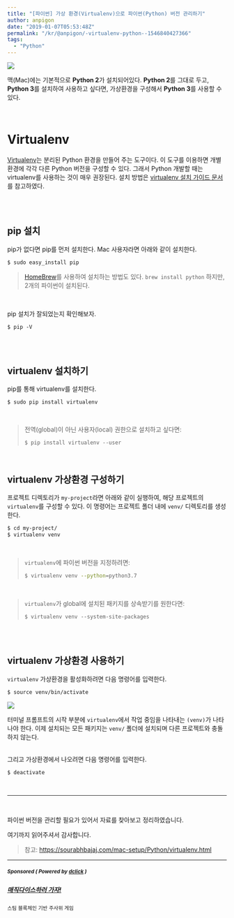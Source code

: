 ```yaml
---
title: "[파이썬] 가상 환경(Virtualenv)으로 파이썬(Python) 버전 관리하기"
author: anpigon
date: "2019-01-07T05:53:48Z"
permalink: "/kr/@anpigon/-virtualenv-python--1546840427366"
tags:
  - "Python"
---
```

![](https://ipfs.busy.org/ipfs/QmUp7sagdkm4gjdqdJr4eE4qKYHTkCP7uWqq5gYzKeJJWj)


맥(Mac)에는 기본적으로 **Python 2**가 설치되어있다. **Python 2**를 그대로 두고, **Python 3**를 설치하여 사용하고 싶다면, 가상환경을 구성해서 **Python 3**를 사용할 수 있다.

<br>

# Virtualenv

[Virtualenv](https://virtualenv.pypa.io)는 분리된 Python 환경을 만들어 주는 도구이다. 이 도구를 이용하면 개별 환경에 각각 다른 Python 버전을 구성할 수 있다. 그래서 Python 개발할 때는 virtualenv를 사용하는 것이 매우 권장된다. 설치 방법은 [virtualenv 설치 가이드 문서](https://virtualenv.pypa.io/en/latest/installation/)를 참고하였다.

<br><br>

## pip 설치

pip가 없다면 pip를 먼저 설치한다. Mac 사용자라면 아래와 같이 설치한다.

```bash 
$ sudo easy_install pip
```
> [HomeBrew](https://brew.sh/)를 사용하여 설치하는 방법도 있다. `brew install python` 하지만, 2개의 파이썬이 설치된다.

<br>

pip 설치가 잘되었는지 확인해보자.

```
$ pip -V
```

<br><br>

## virtualenv 설치하기

pip를 통해 virtualenv를 설치한다.

```
$ sudo pip install virtualenv
```

<br><blockquote>

전역(global)이 아닌 사용자(local) 권한으로 설치하고 싶다면:
```
$ pip install virtualenv --user
```
</blockquote>

<br>

## virtualenv 가상환경 구성하기

프로젝트 디렉토리가 `my-project`라면 아래와 같이 실행하여, 해당 프로젝트의 `virtualenv`를 구성할 수 있다. 이 명령어는 프로젝트 폴더 내에 `venv/` 디렉토리를 생성한다.

```bash
$ cd my-project/
$ virtualenv venv
```

<br><blockquote>

`virtualenv`에 파이썬 버전을 지정하려면:

```bash
$ virtualenv venv --python=python3.7
```

</blockquote>

<br><blockquote>

`virtualenv`가 global에 설치된 패키지를 상속받기를 원한다면:

```
$ virtualenv venv --system-site-packages
```

</blockquote>

<br><br>

## virtualenv 가상환경 사용하기

`virtualenv` 가상환경을 활성화하려면 다음 명령어를 입력한다. 

```bash
$ source venv/bin/activate
```

![](https://user-images.githubusercontent.com/3969643/50750662-3a555080-1289-11e9-8508-4f04840a63a8.png)

터미널 프롬프트의 시작 부분에 `virtualenv`에서 작업 중임을 나타내는 `(venv)`가 나타나야 한다. 이제 설치되는 모든 패키지는 `venv/` 폴더에 설치되며 다른 프로젝트와 충돌하지 않는다.

<br>그리고 가상환경에서 나오려면 다음 명령어를 입력한다.

```
$ deactivate
```

<br>

___

<br>

파이썬 버전을 관리할 필요가 있어서 자료를 찾아보고 정리하였습니다. 

여기까지 읽어주셔서 감사합니다.



>참고: https://sourabhbajaj.com/mac-setup/Python/virtualenv.html



---

#####  <sub> **Sponsored ( Powered by [dclick](https://www.dclick.io) )** </sub>
##### [매직다이스하러 가자!](https://api.dclick.io/v1/c?x=eyJhbGciOiJIUzI1NiIsInR5cCI6IkpXVCJ9.eyJjIjoiYW5waWdvbiIsInMiOiItdmlydHVhbGVudi1weXRob24tLTE1NDY4NDA0MjczNjYiLCJhIjpbInQtMTI0MiJdLCJ1cmwiOiJodHRwczovL21hZ2ljLWRpY2UuY29tLz9yZWY9amF5ZGloIiwiaWF0IjoxNTQ2ODQ4NjMwLCJleHAiOjE4NjIyMDg2MzB9.Nn0HKmbdZ8NZflZx3LkwkwICCmkSSO4q6oQGQSb4DCM)
<sup>스팀 블록체인 기반 주사위 게임</sup>
</center>